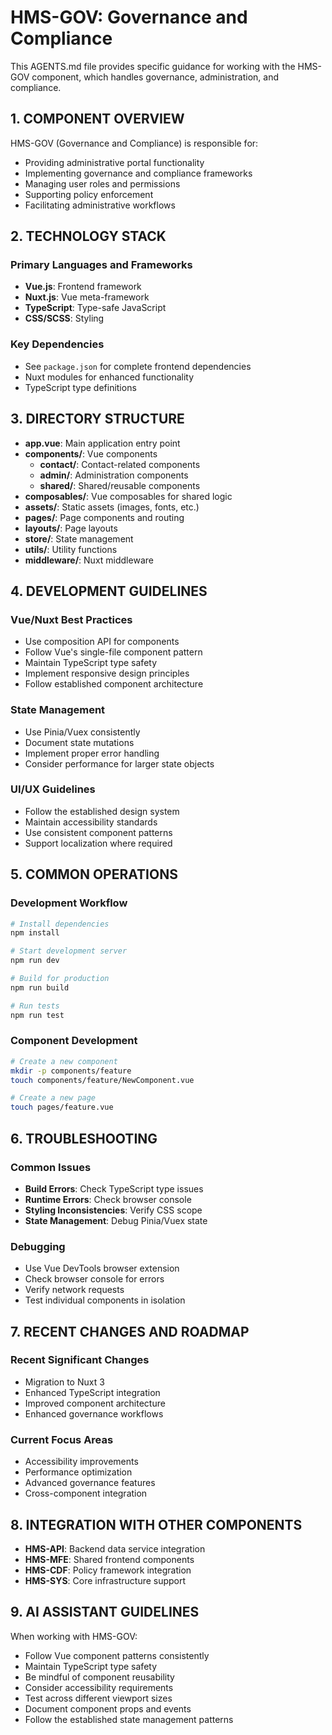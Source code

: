 # HMS-GOV: Governance and Compliance

This AGENTS.md file provides specific guidance for working with the HMS-GOV component, which handles governance, administration, and compliance.

## 1. COMPONENT OVERVIEW

HMS-GOV (Governance and Compliance) is responsible for:
- Providing administrative portal functionality
- Implementing governance and compliance frameworks
- Managing user roles and permissions
- Supporting policy enforcement
- Facilitating administrative workflows

## 2. TECHNOLOGY STACK

### Primary Languages and Frameworks
- **Vue.js**: Frontend framework
- **Nuxt.js**: Vue meta-framework
- **TypeScript**: Type-safe JavaScript
- **CSS/SCSS**: Styling

### Key Dependencies
- See `package.json` for complete frontend dependencies
- Nuxt modules for enhanced functionality
- TypeScript type definitions

## 3. DIRECTORY STRUCTURE

- **app.vue**: Main application entry point
- **components/**: Vue components
  - **contact/**: Contact-related components
  - **admin/**: Administration components
  - **shared/**: Shared/reusable components
- **composables/**: Vue composables for shared logic
- **assets/**: Static assets (images, fonts, etc.)
- **pages/**: Page components and routing
- **layouts/**: Page layouts
- **store/**: State management
- **utils/**: Utility functions
- **middleware/**: Nuxt middleware

## 4. DEVELOPMENT GUIDELINES

### Vue/Nuxt Best Practices
- Use composition API for components
- Follow Vue's single-file component pattern
- Maintain TypeScript type safety
- Implement responsive design principles
- Follow established component architecture

### State Management
- Use Pinia/Vuex consistently
- Document state mutations
- Implement proper error handling
- Consider performance for larger state objects

### UI/UX Guidelines
- Follow the established design system
- Maintain accessibility standards
- Use consistent component patterns
- Support localization where required

## 5. COMMON OPERATIONS

### Development Workflow
```bash
# Install dependencies
npm install

# Start development server
npm run dev

# Build for production
npm run build

# Run tests
npm run test
```

### Component Development
```bash
# Create a new component
mkdir -p components/feature
touch components/feature/NewComponent.vue

# Create a new page
touch pages/feature.vue
```

## 6. TROUBLESHOOTING

### Common Issues
- **Build Errors**: Check TypeScript type issues
- **Runtime Errors**: Check browser console
- **Styling Inconsistencies**: Verify CSS scope
- **State Management**: Debug Pinia/Vuex state

### Debugging
- Use Vue DevTools browser extension
- Check browser console for errors
- Verify network requests
- Test individual components in isolation

## 7. RECENT CHANGES AND ROADMAP

### Recent Significant Changes
- Migration to Nuxt 3
- Enhanced TypeScript integration
- Improved component architecture
- Enhanced governance workflows

### Current Focus Areas
- Accessibility improvements
- Performance optimization
- Advanced governance features
- Cross-component integration

## 8. INTEGRATION WITH OTHER COMPONENTS

- **HMS-API**: Backend data service integration
- **HMS-MFE**: Shared frontend components
- **HMS-CDF**: Policy framework integration
- **HMS-SYS**: Core infrastructure support

## 9. AI ASSISTANT GUIDELINES

When working with HMS-GOV:
- Follow Vue component patterns consistently
- Maintain TypeScript type safety
- Be mindful of component reusability
- Consider accessibility requirements
- Test across different viewport sizes
- Document component props and events
- Follow the established state management patterns
